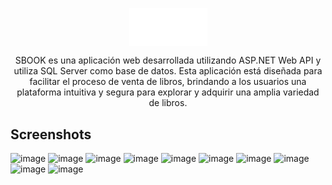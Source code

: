 <p align="center">
  <img src="./icon.png" align="center" width="125">
</p>

<div align="center">
  <p>SBOOK es una aplicación web desarrollada utilizando ASP.NET Web API y utiliza SQL Server como base de datos. Esta aplicación está diseñada para facilitar el proceso de venta de libros, brindando a los usuarios una plataforma intuitiva y segura para explorar y adquirir una amplia variedad de libros.</p>
</div>

## Screenshots

![image](https://github.com/NeiDenn/web-api-sbook/assets/85379478/f4e926e4-ea4c-4f08-bbe0-89fe89f77619)
![image](https://github.com/NeiDenn/web-api-sbook/assets/85379478/f4535622-18e0-44d5-8c84-722332dcd88c)
![image](https://github.com/NeiDenn/web-api-sbook/assets/85379478/7689d87e-ca5d-4e16-9892-50cb8f456ed2)
![image](https://github.com/NeiDenn/web-api-sbook/assets/85379478/5aced1de-672e-45e8-8223-bb3991bbd5a0)
![image](https://github.com/NeiDenn/web-api-sbook/assets/85379478/a59eba4d-ab0c-4d76-9af9-9254cb589103)
![image](https://github.com/NeiDenn/web-api-sbook/assets/85379478/77a2087d-9716-4d0b-aa56-665615e32b1d)
![image](https://github.com/NeiDenn/web-api-sbook/assets/85379478/bbad6e72-ee8b-40f2-b2d5-fe974ee9f9e6)
![image](https://github.com/NeiDenn/web-api-sbook/assets/85379478/02e957ae-1160-4953-84fc-a88cac3991cb)
![image](https://github.com/NeiDenn/web-api-sbook/assets/85379478/a2fb0e1b-c069-482a-a59d-fd51deede246)
![image](https://github.com/NeiDenn/web-api-sbook/assets/85379478/f8a25683-faf8-4531-8559-46345adb54b4)

